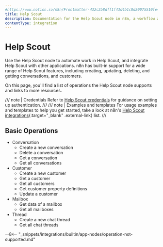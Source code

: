 ```yaml
---
#https://www.notion.so/n8n/Frontmatter-432c2b8dff1f43d4b1c8d20075510fe4
title: Help Scout
description: Documentation for the Help Scout node in n8n, a workflow automation platform. Includes details of operations and configuration, and links to examples and credentials information.
contentType: integration
---
```


# Help Scout


Use the Help Scout node to automate work in Help Scout, and integrate Help Scout with other applications. n8n has built-in support for a wide range of Help Scout features, including creating, updating, deleting, and getting conversations, and customers.


On this page, you'll find a list of operations the Help Scout node supports and links to more resources.

/// note | Credentials
Refer to [Help Scout credentials](/integrations/builtin/credentials/helpscout/) for guidance on setting up authentication. 
///
/// note | Examples and templates
For usage examples and templates to help you get started, take a look at n8n's [Help Scout integrations](https://n8n.io/integrations/helpscout/){:target="_blank" .external-link} list.
///

## Basic Operations

* Conversation
    * Create a new conversation
    * Delete a conversation
    * Get a conversation
    * Get all conversations
* Customer
    * Create a new customer
    * Get a customer
    * Get all customers
    * Get customer property definitions
    * Update a customer
* Mailbox
    * Get data of a mailbox
    * Get all mailboxes
* Thread
    * Create a new chat thread
    * Get all chat threads

--8<-- "_snippets/integrations/builtin/app-nodes/operation-not-supported.md"
